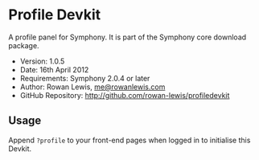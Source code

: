 # Profile Devkit #

A profile panel for Symphony.
It is part of the Symphony core download package.

- Version: 1.0.5
- Date: 16th April 2012
- Requirements: Symphony 2.0.4 or later
- Author: Rowan Lewis, me@rowanlewis.com
- GitHub Repository: <http://github.com/rowan-lewis/profiledevkit>

## Usage

Append `?profile` to your front-end pages when logged in to initialise this Devkit.